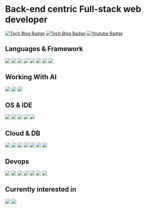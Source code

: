 # Back-end centric Full-stack web developer
[![Tech Blog Badge](https://img.shields.io/badge/-Tech%20blog1-black?style=flat-square&logo=github&link=https://blog.naver.com/netscout82)](https://blog.naver.com/netscout82)
[![Tech Blog Badge](https://img.shields.io/badge/-Tech%20blog2-black?style=flat-square&logo=github&link=https://github.com/netscout/studies)](https://github.com/netscout/studies)
[![Youtube Badge](https://img.shields.io/badge/Youtube-ff0000?style=flat-square&logo=youtube&link=https://www.youtube.com/user/netscout82)](https://www.youtube.com/user/netscout82)




## Languages & Framework
![](https://img.shields.io/badge/.Net-orange?style=for-the-badge&logo=.net&logoColor=white)
![](https://img.shields.io/badge/Javascript-yellow?style=for-the-badge&logo=javascript&logoColor=white) 
![](https://img.shields.io/badge/Typescript-blue?style=for-the-badge&logo=typescript&logoColor=white) 
![](https://img.shields.io/badge/Node.js-green?style=for-the-badge&logo=node.js&logoColor=white)
![](https://img.shields.io/badge/React-purple?style=for-the-badge&logo=react&logoColor=white)
![](https://img.shields.io/badge/Nest.js-skyblue?style=for-the-badge&logo=nestjs&logoColor=white)
![](https://img.shields.io/badge/Express-gray?style=for-the-badge&logo=express&logoColor=white)
![](https://img.shields.io/badge/Tailwindcss-skybule?style=for-the-badge&logo=tailwindcss&logoColor=white)

## Working With AI
![](https://img.shields.io/badge/ChatGPT-lightgreen?style=for-the-badge&logo=openai&logoColor=white)
![](https://img.shields.io/badge/Copliot-gray?style=for-the-badge&logo=github&logoColor=white)
![](https://img.shields.io/badge/CursorAI-black?style=for-the-badge&logo=cursorai&logoColor=white)

## OS & IDE
![](https://img.shields.io/badge/Windows-blue?style=for-the-badge&logo=windows&logoColor=white)
![](https://img.shields.io/badge/Mac-orange?style=for-the-badge&logo=apple&logoColor=white)
![](https://img.shields.io/badge/Ubuntu-green?style=for-the-badge&logo=linux&logoColor=white)
![](https://img.shields.io/badge/Visual%20Studio-purple?style=for-the-badge&logo=visualstudio&logoColor=white)
![](https://img.shields.io/badge/VS%20Code-blue?style=for-the-badge&logo=visualstudiocode&logoColor=white)

## Cloud & DB
![](https://img.shields.io/badge/aws-orange?style=for-the-badge&logo=amazon&logoColor=white)
![](https://img.shields.io/badge/azure-blue?style=for-the-badge&logo=msazure&logoColor=white)
![](https://img.shields.io/badge/ncp-lightgreen?style=for-the-badge&logo=navercloudplatform&logoColor=white)
![](https://img.shields.io/badge/mysql-green?style=for-the-badge&logo=mysql&logoColor=white)
![](https://img.shields.io/badge/mssql-blue?style=for-the-badge&logo=microsoftsqlserver&logoColor=white)
![](https://img.shields.io/badge/redis-orange?style=for-the-badge&logo=redis&logoColor=white)
![](https://img.shields.io/badge/mongodb-skyblue?style=for-the-badge&logo=mongodb&logoColor=white)

## Devops
![](https://img.shields.io/badge/terraform-skyblue?style=for-the-badge&logo=terraform&logoColor=white)
![](https://img.shields.io/badge/Gihub%20Actions-gray?style=for-the-badge&logo=githubactions&logoColor=white)
![](https://img.shields.io/badge/k8s-blue?style=for-the-badge&logo=kubernetes&logoColor=white)
![](https://img.shields.io/badge/gitops-green?style=for-the-badge&logo=git&logoColor=white)
![](https://img.shields.io/badge/helm-skyblue?style=for-the-badge&logo=helm&logoColor=white)
![](https://img.shields.io/badge/argocd-orange?style=for-the-badge&logo=agrocd&logoColor=white)
![](https://img.shields.io/badge/kustomize-red?style=for-the-badge&logo=kustomize&logoColor=white)

## Currently interested in
![](https://img.shields.io/badge/rag-orange?style=for-the-badge)
![](https://img.shields.io/badge/langchain-navy?style=for-the-badge&logo=langchain&logoColor=white)
